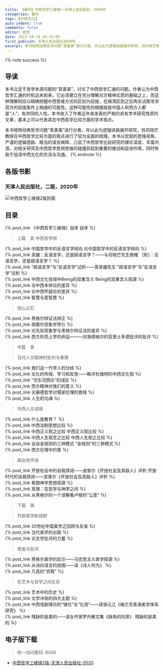 ```yaml
---
title: 【著作】中西哲学三棱镜——天津人民出版社，2020年
categories: 著作
tags: [中西文化]
auto_indent: true
comments: false
editor: 皎然
date: 2023-10-19 20:24:09
first_publish: 天津人民出版社2020年
excerpt: 本书按照经典哲学问题“真善美”进行分类，并以此为逻辑进路展开研究，将邓晓芒教授在中西哲学比较方面的观点进行了较为全面的梳理。本书以宏观的思维视角、严谨的逻辑思路、精当的语言阐释，凸显了中西哲学比较研究的理论深度、丰富内涵，对相关研究及中西哲学思辨思维的碰撞将起到重要的推动和促进作用，同时有助于加深中西文化的交流与沟通。
---
```

{% note success %}
## 导读
本书立足于哲学本源问题的“真善美”，讨论了中西哲学汇通的问题。作者认为中西哲学汇通的时机远未到来，它必须建立在充分理解对方精神实质的基础之上，而这种理解则应以精确把握中西思维方式的区别为前提，在搞清区别之后再去试图寻求双方的前提条件上相通的可能性。这种可能性的根据就是中国人和西方人都是“人”，有共同的人性。本书收入了作者近年来发表的严格的具有学术研究性质的文章，基本上可以代表其在中西哲学比较方面的学术观点。

本书按照经典哲学问题“真善美”进行分类，并以此为逻辑进路展开研究，将邓晓芒教授在中西哲学比较方面的观点进行了较为全面的梳理。本书以宏观的思维视角、严谨的逻辑思路、精当的语言阐释，凸显了中西哲学比较研究的理论深度、丰富内涵，对相关研究及中西哲学思辨思维的碰撞将起到重要的推动和促进作用，同时有助于加深中西文化的交流与沟通。
{% endnote %}
## 各版书影
### 天津人民出版社，二版，2020年
![中西哲学三棱镜2版封面](/images/中西哲学三棱镜2版封面.jpg)

## 目录
{% post_link 《中西哲学三棱镜》自序 自序 %}<br/>
> 上篇　真
> 中西哲学辨

{% post_link 中国哲学中的反语言学倾向 论中国哲学中的反语言学倾向 %}<br/>
{% post_link 吴疆：反语言学，还是超语言学？——与邓晓芒先生商榷 ［附］：反语言学，还是超语言学？ %}<br/>
{% post_link “超语言学”与“反语言学”试析——答吴疆先生 “超语言学”与“反语言学”试析 %}<br/>
{% post_link 中西文化视域中Being的双重含义 Being的双重含义探源 %}<br/>
{% post_link 论中西本体论的差异  %}<br/>
{% post_link 论中西怀疑论的差异  %}<br/>
{% post_link 智慧与爱智慧  %}<br/>
> 他山之石

{% post_link 黑格尔辩证法辨正  %}<br/>
{% post_link 胡塞尔现象学导引  %}<br/>
{% post_link 论先验现象学与黑格尔辩证法的差异  %}<br/>
{% post_link 西方形而上学的命运———对海德格尔的亚里士多德批评的批评 %}<br/>

> 中篇　善

> 当代人文精神的批判与重建

{% post_link 我们这一代学人的分歧  %}<br/>
{% post_link 文化的传授、学习和反思——略评杜维明的中西文化观  %}<br/>
{% post_link “河东河西论”的误区  %}<br/>
{% post_link 西方精神对我们的意义  %}<br/>
{% post_link 论康德哲学对儒家伦理的救赎  %}<br/>
{% post_link 人生的功课 %}<br/>
> 中西人文语境

{% post_link 什么是教育？ %}<br/>
{% post_link 中西法制思想比较 %}<br/>
{% post_link 中西正义观之比较 中西正义观比较 %}<br/>
{% post_link 中西人生观念之比较 中西人生观之比较 %}<br/>
{% post_link 谈谈金规则的三种模式 “金规则”的三种模式 %}<br/>
{% post_link 西方伦理中的善 %}<br/>
> 超出地平线

{% post_link 开放社会中的自我禁闭——波普尔《开放社会及其敌人》评析 开放时代的自我禁闭——波普尔《开放社会及其敌人》评析 %}<br/>
{% post_link 希腊神学思想探源 %}<br/>
{% post_link 真理：在哲学与神学之间 %}<br/>
{% post_link 从黑格尔的一个误解看卢梭的“公意” %}<br/>
> 下篇　美

> 开辟美学新视野

{% post_link 20世纪中国美学之回顾与反省 %}<br/>
{% post_link 当代美学的出路 %}<br/>
{% post_link 论文学批评的力量 %}<br/>

> 借鉴与批评

{% post_link 黑格尔美学的启示——马克思主义美学探源 %}<br/>
{% post_link 从诗向语言的突围——读《诗人何为》 %}<br/>
{% post_link 凡高的“农鞋” %}<br/>

> 在艺术与哲学之间生存

{% post_link 艺术中的历史 %}<br/>
{% post_link 文学冲突的四大主题 %}<br/>
{% post_link 中西戏剧理论的“错位”与“化用”——读邹元江《梅兰芳表演美学体系研究》 %}<br/>
{% post_link 残缺的是美的——读女作家罗丹散文集《缺角的风景》 残缺的是美的 %}<br/>

## 电子版下载
> 统一访问密码: 8046

- [中西哲学三棱镜2版-天津人民出版社-2020](https://url92.ctfile.com/f/21466692-961586400-ca3d68?p=8046)
